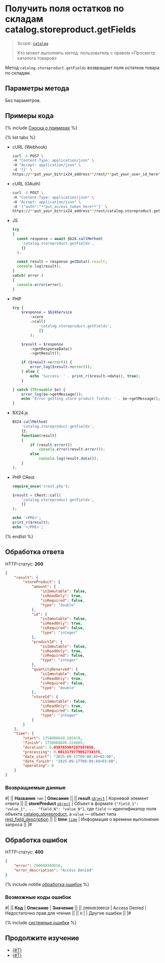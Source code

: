 # Получить поля остатков по складам catalog.storeproduct.getFields

> Scope: [`catalog`](../../scopes/permissions.md)
>
> Кто может выполнять метод: пользователь с правом «Просмотр каталога товаров»

Метод `catalog.storeproduct.getFields` возвращает поля остатков товара по складам.

## Параметры метода

Без параметров.

## Примеры кода

{% include [Сноска о примерах](../../../_includes/examples.md) %}

{% list tabs %}

- cURL (Webhook)

    ```bash
    curl -X POST \
    -H "Content-Type: application/json" \
    -H "Accept: application/json" \
    -d '{}' \
    https://**put_your_bitrix24_address**/rest/**put_your_user_id_here**/**put_your_webbhook_here**/catalog.storeproduct.getFields
    ```

- cURL (OAuth)

    ```bash
    curl -X POST \
    -H "Content-Type: application/json" \
    -H "Accept: application/json" \
    -d '{"auth":"**put_access_token_here**"}' \
    https://**put_your_bitrix24_address**/rest/catalog.storeproduct.getFields
    ```

- JS

    ```js
    try
    {
      const response = await $b24.callMethod(
        'catalog.storeproduct.getFields',
        {}
      );
      
      const result = response.getData().result;
      console.log(result);
    }
    catch( error )
    {
      console.error(error);
    }
    ```

- PHP

    ```php
    try {
        $response = $b24Service
            ->core
            ->call(
                'catalog.storeproduct.getFields',
                []
            );

        $result = $response
            ->getResponseData()
            ->getResult();

        if ($result->error()) {
            error_log($result->error());
        } else {
            echo 'Success: ' . print_r($result->data(), true);
        }

    } catch (Throwable $e) {
        error_log($e->getMessage());
        echo 'Error getting store product fields: ' . $e->getMessage();
    }
    ```

- BX24.js

    ```js
    BX24.callMethod(
        'catalog.storeproduct.getFields', 
        {},
        function(result)
        {
            if (result.error())
                console.error(result.error());
            else
                console.log(result.data());
        }
    );
    ```

- PHP CRest

    ```php
    require_once('crest.php');

    $result = CRest::call(
        'catalog.storeproduct.getFields',
        []
    );

    echo '<PRE>';
    print_r($result);
    echo '</PRE>';
    ```

{% endlist %}

## Обработка ответа

HTTP-статус: **200**

```json
{
    "result": {
        "storeProduct": {
            "amount": {
                "isImmutable": false,
                "isReadOnly": true,
                "isRequired": false,
                "type": "double"
            },
            "id": {
                "isImmutable": false,
                "isReadOnly": true,
                "isRequired": false,
                "type": "integer"
            },
            "productId": {
                "isImmutable": false,
                "isReadOnly": true,
                "isRequired": false,
                "type": "integer"
            },
            "quantityReserved": {
                "isImmutable": false,
                "isReadOnly": true,
                "isRequired": false,
                "type": "double"
            },
            "storeId": {
                "isImmutable": false,
                "isReadOnly": true,
                "isRequired": false,
                "type": "integer"
            }
        }
    },
    "time": {
        "start": 1758088849.185919,
        "finish": 1758088849.224685,
        "duration": 0.038765907287597656,
        "processing": 0.0013179779052734375,
        "date_start": "2025-09-17T09:00:49+03:00",
        "date_finish": "2025-09-17T09:00:49+03:00",
        "operating": 0
    }
}
```

### Возвращаемые данные

#|
|| **Название**
`тип` | **Описание** ||
|| **result**
[`object`](../../data-types.md) | Корневой элемент ответа ||
|| **storeProduct**
[`object`](../../data-types.md) | Объект в формате `{"field_1": "value_1", ... "field_N": "value_N"}`, где `field` — идентификатор поля объекта [catalog_storeproduct](../data-types.md#catalog_storeproduct), а `value` — объект типа [rest_field_description](../data-types.md#rest_field_description) ||
|| **time**
[`time`](../../data-types.md#time) | Информация о времени выполнения запроса ||
|#

## Обработка ошибок

HTTP-статус: **400**

```json
{
    "error": 200040300010,
    "error_description": "Access Denied"
}
```

{% include notitle [обработка ошибок](../../../_includes/error-info.md) %}

### Возможные коды ошибок

#|
|| **Код** | **Описание** | **Значение** ||
|| `200040300010` | Access Denied | Недостаточно прав для чтения ||
|| `0` | | Другие ошибки || 
|#

{% include [системные ошибки](../../../_includes/system-errors.md) %}

## Продолжите изучение 

- [{#T}](./catalog-store-product-get.md)
- [{#T}](./catalog-store-product-list.md)
